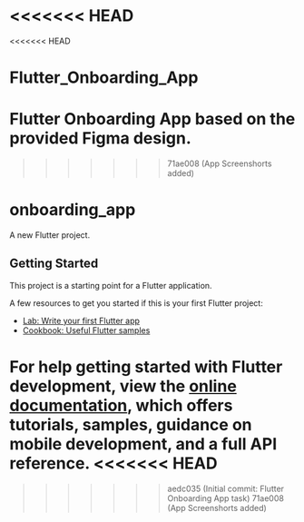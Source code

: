 <<<<<<< HEAD
=======
<<<<<<< HEAD
# Flutter_Onboarding_App
Flutter Onboarding App based on the provided Figma design.
=======
>>>>>>> 71ae008 (App Screenshorts added)
# onboarding_app

A new Flutter project.

## Getting Started

This project is a starting point for a Flutter application.

A few resources to get you started if this is your first Flutter project:

- [Lab: Write your first Flutter app](https://docs.flutter.dev/get-started/codelab)
- [Cookbook: Useful Flutter samples](https://docs.flutter.dev/cookbook)

For help getting started with Flutter development, view the
[online documentation](https://docs.flutter.dev/), which offers tutorials,
samples, guidance on mobile development, and a full API reference.
<<<<<<< HEAD
=======
>>>>>>> aedc035 (Initial commit: Flutter Onboarding App task)
>>>>>>> 71ae008 (App Screenshorts added)
